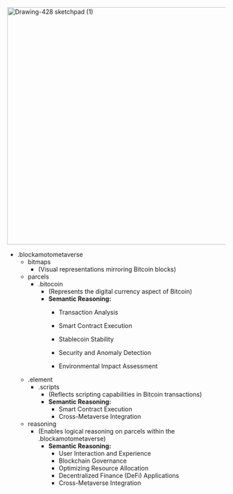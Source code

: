 
<img width="547" alt="Drawing-428 sketchpad (1)" src="https://github.com/wiard/Umeko/assets/900114/02833acc-b2c9-4e03-bb71-e51f64c8bfff">


- .blockamotometaverse
  - bitmaps
    - (Visual representations mirroring Bitcoin blocks)
  - parcels
    - .bitocoin
      - (Represents the digital currency aspect of Bitcoin)
      - **Semantic Reasoning:**
        - Transaction Analysis
        - Smart Contract Execution

        - Stablecoin Stability
        - Security and Anomaly Detection
        - Environmental Impact Assessment
  - .element
    - .scripts
      - (Reflects scripting capabilities in Bitcoin transactions)
      - **Semantic Reasoning:**
        - Smart Contract Execution
        - Cross-Metaverse Integration
  - reasoning
    - (Enables logical reasoning on parcels within the .blockamotometaverse)
      - **Semantic Reasoning:**
        - User Interaction and Experience
        - Blockchain Governance
        - Optimizing Resource Allocation
        - Decentralized Finance (DeFi) Applications
        - Cross-Metaverse Integration

